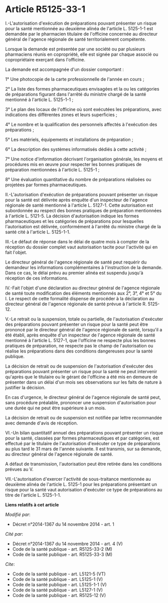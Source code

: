# Article R5125-33-1

I.-L'autorisation d'exécution de préparations pouvant présenter un risque pour la santé mentionnée au deuxième alinéa de
l'article L. 5125-1-1 est demandée par le pharmacien titulaire de l'officine concernée au directeur général de l'agence
régionale de santé territorialement compétente. 

Lorsque la demande est présentée par une société ou par plusieurs pharmaciens réunis en copropriété, elle est signée par
chaque associé ou copropriétaire exerçant dans l'officine. 

La demande est accompagnée d'un dossier comportant : 

1° Une photocopie de la carte professionnelle de l'année en cours ; 

2° La liste des formes pharmaceutiques envisagées et la ou les catégories de préparations figurant dans l'arrêté du ministre
chargé de la santé mentionné à l'article L. 5125-1-1 ; 

3° Le plan des locaux de l'officine où sont exécutées les préparations, avec indications des différentes zones et leurs
superficies ; 

4° Le nombre et la qualification des personnels affectés à l'exécution des préparations ; 

5° Les matériels, équipements et installations de préparation ; 

6° La description des systèmes informatisés dédiés à cette activité ; 

7° Une notice d'information décrivant l'organisation générale, les moyens et procédures mis en œuvre pour respecter les
bonnes pratiques de préparation mentionnées à l'article L. 5125-1 ; 

8° Une évaluation quantitative du nombre de préparations réalisées ou projetées par formes pharmaceutiques. 

II.-L'autorisation d'exécution de préparations pouvant présenter un risque pour la santé est délivrée après enquête d'un
inspecteur de l'agence régionale de santé mentionné à l'article L. 5127-1. Cette autorisation est subordonnée au respect des
bonnes pratiques de préparation mentionnées à l'article L. 5121-5. La décision d'autorisation indique les formes
pharmaceutiques et les catégories de préparations pour lesquelles l'autorisation est délivrée, conformément à l'arrêté du
ministre chargé de la santé cité à l'article L. 5125-1-1. 

III.-Le défaut de réponse dans le délai de quatre mois à compter de la réception du dossier complet vaut autorisation tacite
pour l'activité qui en fait l'objet. 

Le directeur général de l'agence régionale de santé peut requérir du demandeur les informations complémentaires à
l'instruction de la demande. Dans ce cas, le délai prévu au premier alinéa est suspendu jusqu'à réception de ces
informations. 

IV.-Fait l'objet d'une déclaration au directeur général de l'agence régionale de santé toute modification des éléments
mentionnés aux 2°, 3°, 4° et 5° du I. Le respect de cette formalité dispense de procéder à la déclaration au directeur
général de l'agence régionale de santé prévue à l'article R. 5125-12. 

V.-Le retrait ou la suspension, totale ou partielle, de l'autorisation d'exécuter des préparations pouvant présenter un
risque pour la santé peut être prononcé par le directeur général de l'agence régionale de santé, lorsqu'il a été établi,
après enquête d'un inspecteur de l'agence régionale de santé mentionné à l'article L. 5127-1, que l'officine ne respecte plus
les bonnes pratiques de préparation, ne respecte pas le champ de l'autorisation ou réalise les préparations dans des
conditions dangereuses pour la santé publique. 

La décision de retrait ou de suspension de l'autorisation d'exécuter des préparations pouvant présenter un risque pour la
santé ne peut intervenir qu'après que le titulaire ou le gérant de l'officine a été mis en demeure de présenter dans un délai
d'un mois ses observations sur les faits de nature à justifier la décision. 

En cas d'urgence, le directeur général de l'agence régionale de santé peut, sans procédure préalable, prononcer une
suspension d'autorisation pour une durée qui ne peut être supérieure à un mois. 

La décision de retrait ou de suspension est notifiée par lettre recommandée avec demande d'avis de réception. 

VI.-Un bilan quantitatif annuel des préparations pouvant présenter un risque pour la santé, classées par formes
pharmaceutiques et par catégories, est effectué par le titulaire de l'autorisation d'exécuter ce type de préparations au plus
tard le 31 mars de l'année suivante. Il est transmis, sur sa demande, au directeur général de l'agence régionale de santé. 

A défaut de transmission, l'autorisation peut être retirée dans les conditions prévues au V. 

VII.-L'autorisation d'exercer l'activité de sous-traitance mentionnée au deuxième alinéa de l'article L. 5125-1 pour les
préparations présentant un risque pour la santé vaut autorisation d'exécuter ce type de préparations au titre de l'article L.
5125-1-1.

**Liens relatifs à cet article**

_Modifié par_:

  - Décret n°2014-1367 du 14 novembre 2014 - art. 1

_Cité par_:

  - Décret n°2014-1367 du 14 novembre 2014 - art. 4 (V)
  - Code de la santé publique - art. R5125-33-2 (M)
  - Code de la santé publique - art. R5125-33-3 (M)

_Cite_:

  - Code de la santé publique - art. L5121-5 (VT)
  - Code de la santé publique - art. L5125-1 (V)
  - Code de la santé publique - art. L5125-1-1 (V)
  - Code de la santé publique - art. L5127-1 (V)
  - Code de la santé publique - art. R5125-12 (V)
